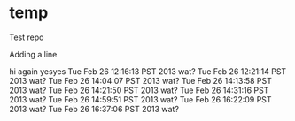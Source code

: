 temp
====

Test repo


Adding a line

hi again
yesyes
Tue Feb 26 12:16:13 PST 2013 wat?
Tue Feb 26 12:21:14 PST 2013 wat?
Tue Feb 26 14:04:07 PST 2013 wat?
Tue Feb 26 14:13:58 PST 2013 wat?
Tue Feb 26 14:21:50 PST 2013 wat?
Tue Feb 26 14:31:16 PST 2013 wat?
Tue Feb 26 14:59:51 PST 2013 wat?
Tue Feb 26 16:22:09 PST 2013 wat?
Tue Feb 26 16:37:06 PST 2013 wat?
